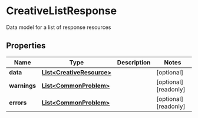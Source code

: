 

# CreativeListResponse

Data model for a list of response resources

## Properties

Name | Type | Description | Notes
------------ | ------------- | ------------- | -------------
**data** | [**List&lt;CreativeResource&gt;**](CreativeResource.md) |  |  [optional]
**warnings** | [**List&lt;CommonProblem&gt;**](CommonProblem.md) |  |  [optional] [readonly]
**errors** | [**List&lt;CommonProblem&gt;**](CommonProblem.md) |  |  [optional] [readonly]



